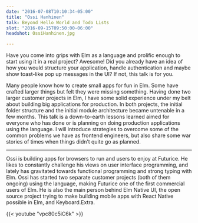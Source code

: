 ```yaml
---
date: "2016-07-08T10:10:34-05:00"
title: "Ossi Hanhinen"
talk: Beyond Hello World and Todo Lists
slot: "2016-09-15T09:50:00-06:00"
headshot: OssiHanhinen.jpg

---
```


Have you come into grips with Elm as a language and prolific enough to start
using it in a real project? Awesome! Did you already have an idea of how you
would structure your application, handle authentication and maybe show
toast-like pop up messages in the UI? If not, this talk is for you.

<!--more-->

Many people know how to create small apps for fun in Elm. Some have crafted
larger things but felt they were missing something. Having done two larger
customer projects in Elm, I have some solid experience under my belt about
building big applications for production. In both projects, the initial folder
structure and the initial module architecture became untenable in a few months.
This talk is a down-to-earth lessons learned aimed for everyone who has done or
is planning on doing production applications using the language. I will
introduce strategies to overcome some of the common problems we have as frontend
engineers, but also share some war stories of times when things didn’t quite go
as planned.

---

Ossi is building apps for browsers to run and users to enjoy at Futurice. He
likes to constantly challenge his views on user interface programming, and
lately has gravitated towards functional programming and strong typing with Elm.
Ossi has started two separate customer projects (both of them ongoing) using the
language, making Futurice one of the first commercial users of Elm. He is also
the main person behind Elm Native UI, the open source project trying to make
building mobile apps with React Native possible in Elm, and Keyboard.Extra.

{{< youtube "vpc80c5iC6k" >}}
